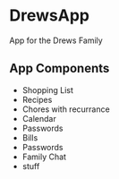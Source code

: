 # DrewsApp
App for the Drews Family

## App Components
- Shopping List
- Recipes
- Chores with recurrance
- Calendar
- Passwords
- Bills
- Passwords
- Family Chat
- stuff
